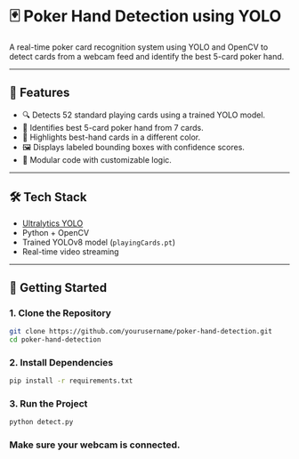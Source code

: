 # 🃏 Poker Hand Detection using YOLO

A real-time poker card recognition system using YOLO and OpenCV to detect cards from a webcam feed and identify the best 5-card poker hand.

---

## 🧠 Features

- 🔍 Detects 52 standard playing cards using a trained YOLO model.
- 🧮 Identifies best 5-card poker hand from 7 cards.
- 🎨 Highlights best-hand cards in a different color.
- 🖼 Displays labeled bounding boxes with confidence scores.
- 🧠 Modular code with customizable logic.

---

## 🛠️ Tech Stack

- [Ultralytics YOLO](https://github.com/ultralytics/ultralytics)
- Python + OpenCV
- Trained YOLOv8 model (`playingCards.pt`)
- Real-time video streaming

---

## 🚀 Getting Started

### 1. Clone the Repository

```bash
git clone https://github.com/yourusername/poker-hand-detection.git
cd poker-hand-detection
```
### 2. Install Dependencies

```bash
pip install -r requirements.txt
```
### 3. Run the Project

```bash
python detect.py
```
### Make sure your webcam is connected.
